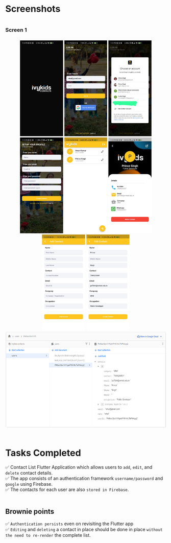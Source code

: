 <h1>Screenshots<h1>
   <h3>Screen 1<h3>
      <p align = center >
         <img src = "https://github.com/heyprincesingh/ivykids_contacts/blob/master/gitmedia/1.jpg" height = "300">
         <img src = "https://github.com/heyprincesingh/ivykids_contacts/blob/master/gitmedia/2.jpg" height = "300">
        <img src = "https://github.com/heyprincesingh/ivykids_contacts/blob/master/gitmedia/3.jpg" height = "300">
        <img src = "https://github.com/heyprincesingh/ivykids_contacts/blob/master/gitmedia/4.jpg" height = "300">
        <img src = "https://github.com/heyprincesingh/ivykids_contacts/blob/master/gitmedia/5.jpg" height = "300">
        <img src = "https://github.com/heyprincesingh/ivykids_contacts/blob/master/gitmedia/6.jpg" height = "300">
        <img src = "https://github.com/heyprincesingh/ivykids_contacts/blob/master/gitmedia/7.jpg" height = "300">
        <img src = "https://github.com/heyprincesingh/ivykids_contacts/blob/master/gitmedia/8.jpg" height = "300">
        <img src = "https://github.com/heyprincesingh/ivykids_contacts/blob/master/gitmedia/9.png" height = "300">
<br><br>
         
# Tasks Completed

✅ Contact List Flutter Application which allows users to `add`, `edit`, and `delete` contact details. <br>
✅ The app consists of an authentication framework `username/password` and `google` using Firebase. <br>
✅ The contacts for each user are also `stored in Firebase`. <br><br>

## Brownie points
✅ `Authentication persists` even on revisiting the Flutter app <br>
✅ `Editing` and `deleting` a contact in place should be done in place `without the need to re-render` the complete list.<br>
